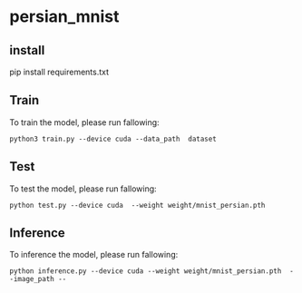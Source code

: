# persian_mnist

## install
pip install requirements.txt

## Train
To train the model, please run fallowing:
```
python3 train.py --device cuda --data_path  dataset
```
## Test
To test the model, please run fallowing:
```
python test.py --device cuda  --weight weight/mnist_persian.pth
```
## Inference
To inference the model, please run fallowing:
```
python inference.py --device cuda --weight weight/mnist_persian.pth  --image_path --
```

